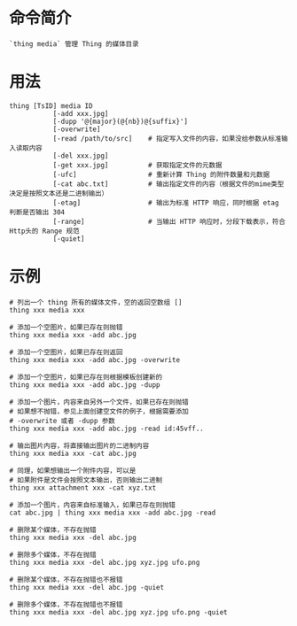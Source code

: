 # 命令简介 

    `thing media` 管理 Thing 的媒体目录

# 用法

    thing [TsID] media ID
               [-add xxx.jpg]
               [-dupp '@{major}(@{nb})@{suffix}']
               [-overwrite]
               [-read /path/to/src]    # 指定写入文件的内容，如果没给参数从标准输入读取内容
               [-del xxx.jpg]
               [-get xxx.jpg]          # 获取指定文件的元数据
               [-ufc]                  # 重新计算 Thing 的附件数量和元数据
               [-cat abc.txt]          # 输出指定文件的内容（根据文件的mime类型决定是按照文本还是二进制输出）
               [-etag]                 # 输出为标准 HTTP 响应，同时根据 etag 判断是否输出 304
               [-range]                # 当输出 HTTP 响应时，分段下载表示，符合 Http头的 Range 规范
               [-quiet]

# 示例

    # 列出一个 thing 所有的媒体文件，空的返回空数组 []
    thing xxx media xxx
        
    # 添加一个空图片，如果已存在则抛错
    thing xxx media xxx -add abc.jpg
        
    # 添加一个空图片，如果已存在则返回
    thing xxx media xxx -add abc.jpg -overwrite
        
    # 添加一个空图片，如果已存在则根据模板创建新的
    thing xxx media xxx -add abc.jpg -dupp
        
    # 添加一个图片，内容来自另外一个文件，如果已存在则抛错
    # 如果想不抛错，参见上面创建空文件的例子，根据需要添加
    # -overwrite 或者 -dupp 参数
    thing xxx media xxx -add abc.jpg -read id:45vff..
    
    # 输出图片内容，将直接输出图片的二进制内容
    thing xxx media xxx -cat abc.jpg
    
    # 同理，如果想输出一个附件内容，可以是
    # 如果附件是文件会按照文本输出，否则输出二进制 
    thing xxx attachment xxx -cat xyz.txt
        
    # 添加一个图片，内容来自标准输入，如果已存在则抛错
    cat abc.jpg | thing xxx media xxx -add abc.jpg -read  
    
    # 删除某个媒体，不存在抛错
    thing xxx media xxx -del abc.jpg
    
    # 删除多个媒体，不存在抛错
    thing xxx media xxx -del abc.jpg xyz.jpg ufo.png
    
    # 删除某个媒体，不存在抛错也不报错
    thing xxx media xxx -del abc.jpg -quiet
    
    # 删除多个媒体，不存在抛错也不报错
    thing xxx media xxx -del abc.jpg xyz.jpg ufo.png -quiet
